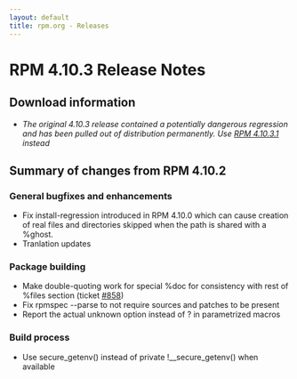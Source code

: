 ```yaml
---
layout: default
title: rpm.org - Releases
---
```


# RPM 4.10.3 Release Notes



## Download information
 * *The original 4.10.3 release contained a potentially dangerous regression and has been pulled out of distribution permanently. Use [RPM 4.10.3.1](/wiki:Releases/4.10.3.1/) instead*

## Summary of changes from RPM 4.10.2

### General bugfixes and enhancements
 * Fix install-regression introduced in RPM 4.10.0 which can cause creation of real files and
   directories skipped when the path is shared with a %ghost.
 * Tranlation updates

### Package building
 * Make double-quoting work for special %doc for consistency with
   rest of %files section (ticket [#858](http://rpm.org/ticket/858))
 * Fix rpmspec --parse to not require sources and patches to be present
 * Report the actual unknown option instead of ? in parametrized macros

### Build process
 * Use secure_getenv() instead of private !__secure_getenv() when available
